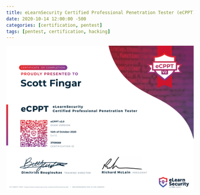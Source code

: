 ```yaml
---
title: eLearnSecurity Certified Professional Penetration Tester (eCPPT)
date: 2020-10-14 12:00:00 -500
categories: [certification, pentest]
tags: [pentest, certification, hacking]
---
```

![link](/assets/blogposts/ecppt/ecppt.png)